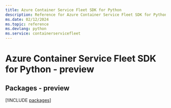 ```yaml
---
title: Azure Container Service Fleet SDK for Python
description: Reference for Azure Container Service Fleet SDK for Python
ms.date: 02/12/2024
ms.topic: reference
ms.devlang: python
ms.service: containerservicefleet
---
```

# Azure Container Service Fleet SDK for Python - preview
## Packages - preview
[!INCLUDE [packages](container-service-fleet-index.md)]